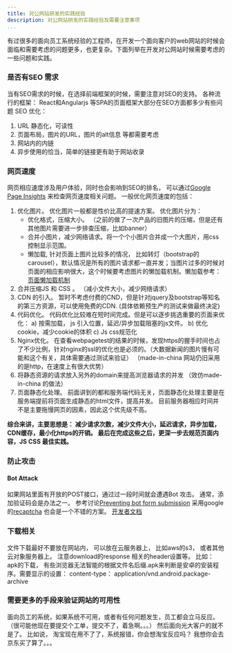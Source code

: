 ```yaml
---
title: 对公网站研发的实践经验
description: 对公网站研发的实践经验及需要注意事项
...
```


有过很多的面向员工系统经验的工程师，在开发一个面向客户的web网站的时候会面临和需要考虑的问题更多，也更复杂。下面列举在开发对公网站时候需要考虑的一些问题和实践。

### 是否有SEO 需求
当有SEO需求的时候，在选择前端框架的时候，需要注意对SEO的支持。 各种流行的框架： React和Angularjs 等SPA的页面框架大部分在SEO方面都多少有些问题
SEO 优化：

 1. URL 静态化，可读性 
 2. 页面布局，图片的URL，图片的alt信息 等都需要考虑
 3. 网站内的内链
 3. 异步使用的恰当，简单的链接更有助于网站收录
 
### 网页速度
网页相应速度涉及用户体验，同时也会影响到SEO的排名， 可以通过[Google Page Insights](https://developers.google.com/speed/pagespeed/insights/) 来检查网页速度相关问题。 一般优化网页速度的包括：

1.	优化图片。 优化图片一般都是性价比高的提速方案。 优化图片分为：
	-	优化格式，压缩大小。 （之前的做了一次产品的旧图片的压缩，但是还有其他图片需要进一步排查压缩，比如banner）
	- 合并小图片，减少网络请求。将一个个小图片合并成一个大图片，用css 控制显示范围。
	- 懒加载, 针对页面上图片比较多的情况， 比如转灯（bootstrap的carousel），默认情况是所有的图片请求都一直并发；当图片过多的时候对页面的相应影响很大，这个时候要考虑图片的懒加载机制。懒加载参考：[页面懒加载机制](/Web-Applications-Technologies/image-lazy-loading)
2.	合并压缩JS 和 CSS 。 （减小文件大小，减少网络请求）
3.	CDN 的引入。 暂时不考虑付费的CND，但是针对jquery及bootstrap等知名的第三方资源，可以使用免费的CDN. (具体依赖预生产的测试来做最终决定)
4.	代码优化。 代码优化比较难在短时间完成。但是可以逐步挑选重要的页面来优化：
a)	按需加载， js 引入位置，延迟/异步加载阻塞的js文件。
b)	优化cookie，减少cookie的体积
c)	Js css规范化
5.	Nginx优化。 在查看webpagetest的结果的时候，发现https的握手时间也占了不少比例，针对nginx的ssl的优化也是必须的。（大数据新闻的图片慢有可能和这个有关，具体需要通过测试来验证） （made-in-china 网站仍旧采用的是http，在速度上有很大优势）
6.	将静态资源的请求放入另外的domain来提高浏览器请求的并发 （效仿made-in-china 的做法）
7.	页面静态化处理。 前面讲到的都和服务端代码无关，页面静态化处理主要是在服务端提前将页面生成静态的html文件，提高并发。 目前服务器相应时间并不是主要拖慢网页的因素，因此这个优先级不高。
 
**综合来讲，主要思想是： 减少请求次数，减少文件大小，延迟请求，异步加载，CDN缓存，最小化https的开销。 最后在完成这些之后，更深一步去规范页面内容，JS CSS 最佳实践。**

### 防止攻击
#### Bot Attack 
如果网站里面有开放的POST接口，通过过一段时间就会遭遇Bot 攻击。
通常，添加验证码会是办法之一。 参考讨论[Preventing bot form submission](https://stackoverflow.com/questions/15319942/preventing-bot-form-submission) 采用google的[recaptcha](https://www.google.com/recaptcha/intro/) 也会是一个不错的方案。 
[开发者文档](https://developers.google.com/recaptcha/intro)



###  下载相关
文件下载最好不要放在网站内， 可以放在云服务器上， 比如aws的s3， 或者其他云对象服务器上。
注意download的response 相关的header设置等。 
比如： apk的下载， 有些浏览器无法智能的根据文件名后缀.apk来判断是安卓的安装程序。需要显示的设置： content-type： application/vnd.android.package-archive

### 需要更多的手段来验证网站的可用性
面向员工的系统，如果系统不可用，或者有任何问题发生，员工都会立马反应。（很可能他现在要提交个工单，提交不了，着急啊。。。） 然后面向光大客户的就不是了。 比如说， 淘宝现在用不了了，系统报错，你会想淘宝反应吗？ 我想你会去京东买了算了。。。



 
